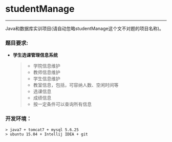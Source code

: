 # studentManage

---

Java和数据库实训项目(请自动忽略studentManage这个文不对题的项目名称)。


### 题目要求:

- **学生选课管理信息系统**
    
    > + 学院信息维护
    > + 教师信息维护
    > + 学生信息维护
    > + 教室信息，包括，可容纳人数、空闲时间等
    > + 选课信息
    > + 成绩信息
    > + 按一定条件可以查询所有信息



### 开发环境：

    > java7 + tomcat7 + mysql 5.6.25
    > ubuntu 15.04 + Intellij IDEA + git
